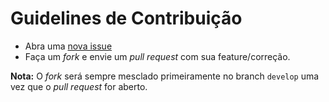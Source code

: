 # Guidelines de Contribuição

* Abra uma [nova issue](https://github.com/JoseCage/kallun-api/issues/new)
* Faça um *fork* e envie um *pull request* com sua feature/correção.

**Nota:** O *fork* será sempre mesclado primeiramente no branch `develop` uma vez que o *pull request* for aberto.
